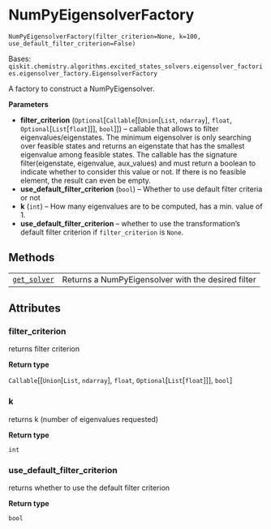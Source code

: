 # NumPyEigensolverFactory

<span id="undefined" />

`NumPyEigensolverFactory(filter_criterion=None, k=100, use_default_filter_criterion=False)`

Bases: `qiskit.chemistry.algorithms.excited_states_solvers.eigensolver_factories.eigensolver_factory.EigensolverFactory`

A factory to construct a NumPyEigensolver.

**Parameters**

*   **filter\_criterion** (`Optional`\[`Callable`\[\[`Union`\[`List`, `ndarray`], `float`, `Optional`\[`List`\[`float`]]], `bool`]]) – callable that allows to filter eigenvalues/eigenstates. The minimum eigensolver is only searching over feasible states and returns an eigenstate that has the smallest eigenvalue among feasible states. The callable has the signature filter(eigenstate, eigenvalue, aux\_values) and must return a boolean to indicate whether to consider this value or not. If there is no feasible element, the result can even be empty.
*   **use\_default\_filter\_criterion** (`bool`) – Whether to use default filter criteria or not
*   **k** (`int`) – How many eigenvalues are to be computed, has a min. value of 1.
*   **use\_default\_filter\_criterion** – whether to use the transformation’s default filter criterion if `filter_criterion` is `None`.

## Methods

|                                                                                                                                                                                                                |                                                    |
| -------------------------------------------------------------------------------------------------------------------------------------------------------------------------------------------------------------- | -------------------------------------------------- |
| [`get_solver`](qiskit.chemistry.algorithms.NumPyEigensolverFactory.get_solver#qiskit.chemistry.algorithms.NumPyEigensolverFactory.get_solver "qiskit.chemistry.algorithms.NumPyEigensolverFactory.get_solver") | Returns a NumPyEigensolver with the desired filter |

## Attributes

<span id="undefined" />

### filter\_criterion

returns filter criterion

**Return type**

`Callable`\[\[`Union`\[`List`, `ndarray`], `float`, `Optional`\[`List`\[`float`]]], `bool`]

<span id="undefined" />

### k

returns k (number of eigenvalues requested)

**Return type**

`int`

<span id="undefined" />

### use\_default\_filter\_criterion

returns whether to use the default filter criterion

**Return type**

`bool`
